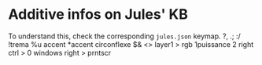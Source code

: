 # Additive infos on Jules' KB

To understand this, check the corresponding `jules.json` keymap.
?,
.;
:/
!trema
%u accent
*accent circonflexe
$&
<>
layer1 > rgb
1puissance 2
right ctrl > 0
windows right > prntscr
